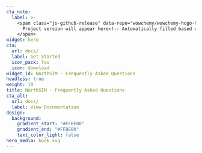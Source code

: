 ```yaml
---
cta_note:
  label: >-
    <span class="js-github-release" data-repo="wowchemy/wowchemy-hugo-themes">
      Project version will appear here<!-- Automatically filled based on data-repo value -->
    </span>
widget: hero
cta:
  url: docs/
  label: Get Started
  icon_pack: fas
  icon: download
widget_id: NorthSIM - Frequently Asked Questions
headless: true
weight: 10
title: NorthSIM - Frequently Asked Questions
cta_alt:
  url: docs/
  label: View Documentation
design:
  background:
    gradient_start: "#FFBE00"
    gradient_end: "#FFBE00"
    text_color_light: false
hero_media: book.svg
---
```


